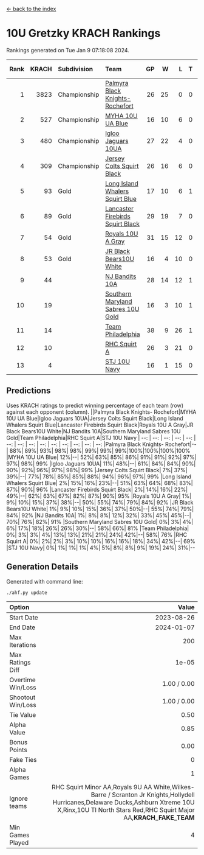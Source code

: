 [<- back to the index](readme.md)
# 10U Gretzky KRACH Rankings
Rankings generated on Tue Jan  9 07:18:08 2024.

Rank|KRACH|Subdivision|Team|GP|W|L|T|OTW|OTL|SoS|Exp Wins|Win Diff
---:|---:|:---|:---|---:|---:|---:|---:|---:|---:|---:|---:|---:
1|3823|Championship|[Palmyra Black Knights- Rochefort](https://gamesheetstats.com/seasons/3659/teams/140260/schedule)|26|25|0|0|0|1|180|25.8|-0.0
2|527|Championship|[MYHA 10U UA Blue](https://gamesheetstats.com/seasons/3659/teams/140258/schedule)|16|10|6|0|0|0|1036|10.8|-0.0
3|480|Championship|[Igloo Jaguars 10UA](https://gamesheetstats.com/seasons/3659/teams/140253/schedule)|27|22|4|0|0|1|258|22.9|0.0
4|309|Championship|[Jersey Colts Squirt Black](https://gamesheetstats.com/seasons/3659/teams/140254/schedule)|26|16|6|0|1|3|701|17.9|0.0
5|93|Gold|[Long Island Whalers Squirt Blue](https://gamesheetstats.com/seasons/3659/teams/140257/schedule)|17|10|6|1|0|0|484|11.4|0.0
6|89|Gold|[Lancaster Firebirds Squirt Black](https://gamesheetstats.com/seasons/3659/teams/140256/schedule)|29|19|7|0|2|1|193|21.9|0.0
7|54|Gold|[Royals 10U A Gray](https://gamesheetstats.com/seasons/3659/teams/140262/schedule)|31|15|12|0|2|2|229|17.9|0.0
8|53|Gold|[JR Black Bears10U White](https://gamesheetstats.com/seasons/3659/teams/140255/schedule)|16|4|10|0|1|1|832|5.9|0.0
9|44||[NJ Bandits 10A](https://gamesheetstats.com/seasons/3659/teams/140259/schedule)|28|14|12|1|0|1|120|15.4|0.0
10|19||[Southern Maryland Sabres 10U Gold](https://gamesheetstats.com/seasons/3659/teams/140263/schedule)|16|3|10|1|2|0|84|6.4|0.0
11|14||[Team Philadelphia](https://gamesheetstats.com/seasons/3659/teams/140265/schedule)|38|9|26|1|0|2|505|10.4|0.0
12|10||[RHC Squirt A](https://gamesheetstats.com/seasons/3659/teams/140261/schedule)|26|3|21|0|2|0|100|5.9|0.0
13|4||[STJ 10U Navy](https://gamesheetstats.com/seasons/3659/teams/140264/schedule)|16|1|15|0|0|0|758|1.9|0.0

## Predictions
Uses KRACH ratings to predict winning percentage of each team (row) against each opponent (column).
||Palmyra Black Knights- Rochefort|MYHA 10U UA Blue|Igloo Jaguars 10UA|Jersey Colts Squirt Black|Long Island Whalers Squirt Blue|Lancaster Firebirds Squirt Black|Royals 10U A Gray|JR Black Bears10U White|NJ Bandits 10A|Southern Maryland Sabres 10U Gold|Team Philadelphia|RHC Squirt A|STJ 10U Navy
| --: | --: | --: | --: | --: | --: | --: | --: | --: | --: | --: | --: | --: | --: 
|Palmyra Black Knights- Rochefort|--| 88%| 89%| 93%| 98%| 98%| 99%| 99%| 99%|100%|100%|100%|100%
|MYHA 10U UA Blue| 12%|--| 52%| 63%| 85%| 86%| 91%| 91%| 92%| 97%| 97%| 98%| 99%
|Igloo Jaguars 10UA| 11%| 48%|--| 61%| 84%| 84%| 90%| 90%| 92%| 96%| 97%| 98%| 99%
|Jersey Colts Squirt Black|  7%| 37%| 39%|--| 77%| 78%| 85%| 85%| 88%| 94%| 96%| 97%| 99%
|Long Island Whalers Squirt Blue|  2%| 15%| 16%| 23%|--| 51%| 63%| 64%| 68%| 83%| 87%| 90%| 96%
|Lancaster Firebirds Squirt Black|  2%| 14%| 16%| 22%| 49%|--| 62%| 63%| 67%| 82%| 87%| 90%| 95%
|Royals 10U A Gray|  1%|  9%| 10%| 15%| 37%| 38%|--| 50%| 55%| 74%| 79%| 84%| 92%
|JR Black Bears10U White|  1%|  9%| 10%| 15%| 36%| 37%| 50%|--| 55%| 74%| 79%| 84%| 92%
|NJ Bandits 10A|  1%|  8%|  8%| 12%| 32%| 33%| 45%| 45%|--| 70%| 76%| 82%| 91%
|Southern Maryland Sabres 10U Gold|  0%|  3%|  4%|  6%| 17%| 18%| 26%| 26%| 30%|--| 58%| 66%| 81%
|Team Philadelphia|  0%|  3%|  3%|  4%| 13%| 13%| 21%| 21%| 24%| 42%|--| 58%| 76%
|RHC Squirt A|  0%|  2%|  2%|  3%| 10%| 10%| 16%| 16%| 18%| 34%| 42%|--| 69%
|STJ 10U Navy|  0%|  1%|  1%|  1%|  4%|  5%|  8%|  8%|  9%| 19%| 24%| 31%|--

## Generation Details

Generated with command line:
```
./ahf.py update
```

| Option | Value |
| :----- | ----: |
| Start Date | 2023-08-26 |
| End Date | 2024-01-07 |
| Max Iterations | 200 |
| Max Ratings Diff | 1e-05 |
| Overtime Win/Loss | 1.00 / 0.00 |
| Shootout Win/Loss | 1.00 / 0.00 |
| Tie Value | 0.50 |
| Alpha Value | 0.85 |
| Bonus Points | 0.00 |
| Fake Ties | 0 |
| Alpha Games | 1 |
| Ignore teams | RHC Squirt Minor AA,Royals 9U AA White,Wilkes-Barre / Scranton Jr Knights,Hollydell Hurricanes,Delaware Ducks,Ashburn Xtreme 10U X,Rinx,10U TI North Stars Red,RHC Squirt Major AA,__KRACH_FAKE_TEAM__ |
| Min Games Played | 4 |

